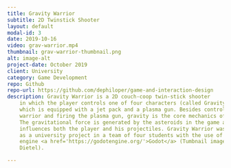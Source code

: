 ```yaml
---
title: Gravity Warrior
subtitle: 2D Twinstick Shooter
layout: default
modal-id: 3
date: 2019-10-16
video: grav-warrior.mp4
thumbnail: grav-warrior-thumbnail.png
alt: image-alt
project-date: October 2019
client: University
category: Game Development
repo: Github
repo-url: https://github.com/dephiloper/game-and-interaction-design
description: Gravity Warrior is a 2D couch-coop twin-stick shooter
    in which the player controls one of four characters (called Gravity Warrior),
    which is equipped with a jet pack and a plasma gun. Besides controlling the
    warrior and firing the plasma gun, gravity is the core mechanics of the game.
    The gravitational force is generated by the asteroids in the game and
    influences both the player and his projectiles. Gravity Warrior was developed
    as a university project in a team of four students with the use of the game
    engine <a href='https://godotengine.org/'>Godot</a> (Tumbnail image by Tom
    Dietel).

---
```

